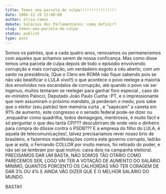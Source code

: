 ```yaml
---
title: Temos uma parcela de culpa!!!!!!!!!!!!!!!!
date: 2006-12-18 22:00:00
author: elisa.ramos
debate: Salários dos Parlamentares: como definir?
slug: temos-uma-parcela-de-culpa
status: publish 
type: post
---
```


Somos os patrões, que a cada quatro anos, renovamos ou permanecemos com aqueles que achamos serem de nossa conficança. Mas como disse temos uma parcela de culpa depois de todo o episódio envolvendo corrupção e mais corrupção, um verdadeiro esgoto a céu aberto, com um santo na presidência, (Que o Clero em ROMA não fique sabendo pois se não vão beatificar o LULA vivo!!) o que acontece o povo reelege a maioria dos envolvidos nos escandalos de corrupção, até quando o povo vai ser ingenuo, muitos tentaram se reeleger para ganhar foro especial , caso do ex-ministro Palocci, Deputado João Paulo Cunha -PT, e o impressionante que nem assumiram o próximo mandato, já perderam o medo, pois sabe que o eleitor (seu patrão) tem memória curta , e "sapecam" a caneta em 91% de aumento, este congresso e o senado federal pode-se dizer ou ,enquadrar como quadrilha, todos demagogos, mentirosos, é muito fácil e só perguntar o que deu tanta CPI??? descubriram de onde veio o dinheiro para compra do dôssie contra o PSDB??? E a empresa do filho do LULA, é aquela de telecomunicações!, talvez precisariamos rever nosso brio de brasileiro, e fazermos manifestações contra este governo corrupto, ladrão que ai está, o Fernando COLLOR por muito menos, foi retirado do poder, e não sei se lembram por qual motivo: caixa dois na campanha eleitoral. PRECISAMOS DAR UM BASTA, NÃO SOMOS TÃO OTÁRIO COMO PARECEMOS SER, LOGO VAI TER A VOTAÇÃO DE AUMENTO DO SALÁRIO MINIMO, QUANTOS PORCENTO OS CALHORDAS VÃO TER CORAGEM DE DAR 3% OU 4% E AINDA VÃO DIZER QUE É O MELHOR SALÁRIO DO MUNDO.  

  

BASTA!!
